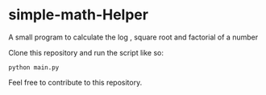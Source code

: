 # simple-math-Helper
A small program to calculate the log , square root and factorial of a number 

Clone this repository and run the script like so:

`python main.py`


Feel free to contribute to this repository.